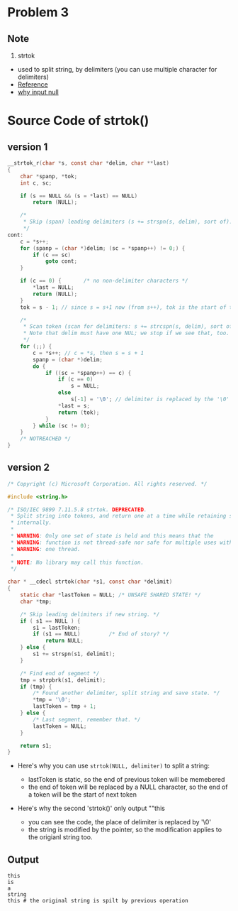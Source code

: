# Problem 3

## Note
1. strtok

-   used to split string, by delimiters (you can use multiple character for delimiters)
-   [Reference](https://www.cplusplus.com/reference/cstring/strtok/)
-   [why input null](https://blog.wu-boy.com/2010/04/cc-%E5%88%87%E5%89%B2%E5%AD%97%E4%B8%B2%E5%87%BD%E6%95%B8%EF%BC%9Astrtok-network-mac-address-%E5%88%86%E5%89%B2/)

# Source Code of strtok()

version 1
---
```c
__strtok_r(char *s, const char *delim, char **last)
{
    char *spanp, *tok;
    int c, sc;

    if (s == NULL && (s = *last) == NULL)
        return (NULL);

    /*
     * Skip (span) leading delimiters (s += strspn(s, delim), sort of).
     */
cont:
    c = *s++;
    for (spanp = (char *)delim; (sc = *spanp++) != 0;) {
        if (c == sc)
            goto cont;
    }

    if (c == 0) {       /* no non-delimiter characters */
        *last = NULL;
        return (NULL);
    }
    tok = s - 1; // since s = s+1 now (from s++), tok is the start of the token

    /*
     * Scan token (scan for delimiters: s += strcspn(s, delim), sort of).
     * Note that delim must have one NUL; we stop if we see that, too.
     */
    for (;;) {
        c = *s++; // c = *s, then s = s + 1
        spanp = (char *)delim;
        do {
            if ((sc = *spanp++) == c) {
                if (c == 0)
                    s = NULL;
                else
                    s[-1] = '\0'; // delimiter is replaced by the '\0'
                *last = s;
                return (tok);
            }
        } while (sc != 0);
    }
    /* NOTREACHED */
}
```
version 2
---
```c
/* Copyright (c) Microsoft Corporation. All rights reserved. */

#include <string.h>

/* ISO/IEC 9899 7.11.5.8 strtok. DEPRECATED.
 * Split string into tokens, and return one at a time while retaining state
 * internally.
 *
 * WARNING: Only one set of state is held and this means that the
 * WARNING: function is not thread-safe nor safe for multiple uses within
 * WARNING: one thread.
 *
 * NOTE: No library may call this function.
 */

char * __cdecl strtok(char *s1, const char *delimit)
{
    static char *lastToken = NULL; /* UNSAFE SHARED STATE! */
    char *tmp;

    /* Skip leading delimiters if new string. */
    if ( s1 == NULL ) {
        s1 = lastToken;
        if (s1 == NULL)         /* End of story? */
            return NULL;
    } else {
        s1 += strspn(s1, delimit);
    }

    /* Find end of segment */
    tmp = strpbrk(s1, delimit);
    if (tmp) {
        /* Found another delimiter, split string and save state. */
        *tmp = '\0';
        lastToken = tmp + 1;
    } else {
        /* Last segment, remember that. */
        lastToken = NULL;
    }

    return s1;
}
```

- Here's why you can use `strtok(NULL, delimiter)` to split a string:
    - lastToken is static, so the end of previous token will be memebered
    - the end of token will be replaced by a NULL character, so the end of a token will be the start of next token

- Here's why the second 'strtok()' only output ""this
    - you can see the code, the place of delimiter is replaced by '\0'
    - the string is modified by the pointer, so the modification applies to the origianl string too.
    
## Output

```shell
this
is
a
string
this # the original string is spilt by previous operation
```


